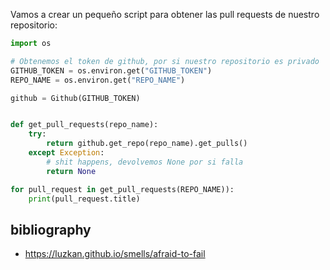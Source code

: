 Vamos a crear un pequeño script para obtener las pull requests de nuestro repositorio:

```python
import os

# Obtenemos el token de github, por si nuestro repositorio es privado
GITHUB_TOKEN = os.environ.get("GITHUB_TOKEN")
REPO_NAME = os.environ.get("REPO_NAME")

github = Github(GITHUB_TOKEN)


def get_pull_requests(repo_name):
    try:
        return github.get_repo(repo_name).get_pulls()
    except Exception:
        # shit happens, devolvemos None por si falla
        return None

for pull_request in get_pull_requests(REPO_NAME)):
    print(pull_request.title)
 ```



## bibliography
 - https://luzkan.github.io/smells/afraid-to-fail

